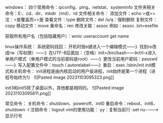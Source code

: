 windows：
四个常用命令：ipconfig、ping、netstat、systeminfo
文件夹相关命令：E:、cd、dir、mkdir（md）、rd
文件相关命令：
	添加文件：echo  >或>>  注：>是覆盖而>>是
	查看文件：type
	删除文件：del       /s/q：强制删除
	复制文件：copy
	移动文件：move
	重命名：ren
	修改关联：assoc   例如：assoc  .txt=exefile

获取所有用户名（包括隐藏用户）：wmic useraccount get name

linux操作系统：
	系统密码找回：
		开机时按e键进入一个编辑模式——》找到ro改成rw（写权限）——》在UTF-8后面加：（空格）init=/bin/bash——》ctrl-x进入单用户模式（单用户模式的当前密码是root）——》更改当前用户密码：passwd——》写入配置文件中：touch /.autorelabel——》重启：exec /sbin/init
	init模式和关机命令：
		init进程是由内核启动的用户级进程，init始终是第一个进程（进程号始终为1）
		![[Pasted image 20231103095323.png]]

init3和init5除了桌面以外，其他都是相同的。
![[Pasted image 20231103095611.png]]

常见命令：
	关机命令：shutdown、poweroff、init0
	重启命令：reboot、init6、shutdown -l
	注销命令：logout
vim的使用功能：
	yy：复制当前行
	:set nu---->显示行号
	
	




